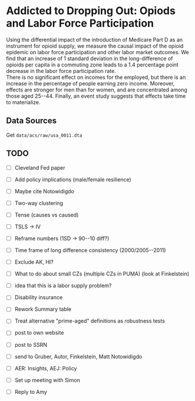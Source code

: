 # Addicted to Dropping Out: Opiods and Labor Force Participation
Using the differential impact of the introduction of Medicare Part D as an instrument for opioid supply, we measure the causal impact of the opioid epidemic on labor force participation and other labor market outcomes.  We find that an increase of 1 standard deviation in the long-difference of opioids per capita in a commuting zone leads to a 1.4 percentage point decrease in the labor force participation rate.  
There is no significant effect on incomes for the employed, but there is an increase in the percentage of people earning zero income.  Moreover, effects are stronger for men than for women, and are concentrated among those aged 25--44.  Finally, an event study suggests that effects take time to materialize.
## Data Sources
Get `data/acs/raw/usa_0011.dta`
## TODO
- [ ] Cleveland Fed paper
- [ ] Add policy implications (male/female resilience)
- [ ] Maybe cite Notowidigdo
- [ ] Two-way clustering
- [ ] Tense (causes vs caused)
- [ ] TSLS -> IV
- [ ] Reframe numbers (1SD -> 90--10 diff?)
- [ ] Time frame of long difference consistency (2000/2005--2011)
- [ ] Exclude AK, HI?
- [ ] What to do about small CZs (multiple CZs in PUMA) (look at Finkelstein)
- [ ] idea that this is a labor supply problem?
- [ ] Disability insurance
- [ ] Rework Summary table
- [ ] Treat alternative "prime-aged" definitions as robustness tests

- [ ] post to own website
- [ ] post to SSRN
- [ ] send to Gruber, Autor, Finkelstein, Matt Notowidigdo
- [ ] AER: Insights, AEJ: Policy
- [ ] Set up meeting with Simon
- [ ] Reply to Amy
